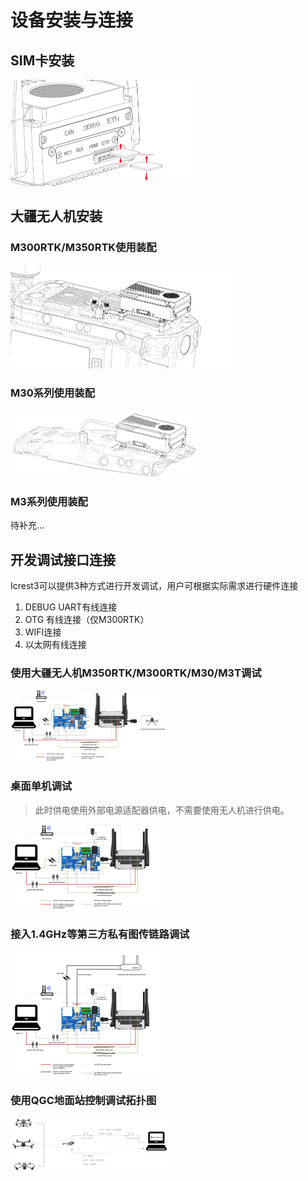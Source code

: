 # 设备安装与连接

## SIM卡安装

<img src="../images/SIM.jpg" alt="SIM" style="zoom:50%;" />



## 大疆无人机安装

### M300RTK/M350RTK使用装配

<img src="../images/M300%20M350.jpg" alt="M300 M350" style="zoom:50%;" />



### M30系列使用装配

<img src="../images/M30.jpg" alt="M30" style="zoom:50%;" />



### M3系列使用装配
待补充...




## 开发调试接口连接
Icrest3可以提供3种方式进行开发调试，用户可根据实际需求进行硬件连接
1. DEBUG UART有线连接
2. OTG 有线连接（仅M300RTK）
3. WIFI连接
4. 以太网有线连接

### 使用大疆无人机M350RTK/M300RTK/M30/M3T调试

<img src="../images/%E4%BD%BF%E7%94%A8%E5%A4%A7%E7%96%86%E6%97%A0%E4%BA%BA%E6%9C%BAM350RTK:M300RTK:M30:M3T%E8%B0%83%E8%AF%95%20.jpg" alt="使用大疆无人机M350RTK:M300RTK:M30:M3T调试 " style="zoom: 25%;" />

### 桌面单机调试

> 此时供电使用外部电源适配器供电，不需要使用无人机进行供电。

<img src="../images/%E6%A1%8C%E9%9D%A2%E5%8D%95%E6%9C%BA%E8%B0%83%E8%AF%95.jpg" alt="桌面单机调试" style="zoom:25%;" />

### 接入1.4GHz等第三方私有图传链路调试

<img src="../images/%E6%8E%A5%E5%85%A51.4GHz%E7%AD%89%E7%AC%AC%E4%B8%89%E6%96%B9%E7%A7%81%E6%9C%89%E5%9B%BE%E4%BC%A0%E9%93%BE%E8%B7%AF%E8%B0%83%E8%AF%95.jpg" alt="接入1.4GHz等第三方私有图传链路调试" style="zoom: 25%;" />

### 使用QGC地面站控制调试拓扑图

<img src="../images/%E4%BD%BF%E7%94%A8QGC%E5%9C%B0%E9%9D%A2%E7%AB%99%E6%8E%A7%E5%88%B6%E8%B0%83%E8%AF%95%E6%8B%93%E6%89%91%E5%9B%BE.jpg" alt="使用QGC地面站控制调试拓扑图" style="zoom:25%;" />
